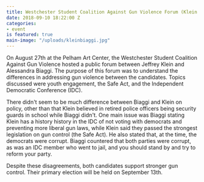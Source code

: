 ```yaml
---
title: Westchester Student Coalition Against Gun Violence Forum (Klein v. Biaggi)
date: 2018-09-10 18:22:00 Z
categories:
- event
is featured: true
main-image: "/uploads/kleinbiaggi.jpg"
---
```


On August 27th at the Pelham Art Center, the Westchester Student Coalition Against Gun Violence hosted a public forum between Jeffrey Klein and Alessandra Biaggi. The purpose of this forum was to understand the differences in addressing gun violence between the candidates. Topics discussed were youth engagement, the Safe Act, and the Independent Democratic Conference (IDC). 

There didn't seem to be much difference between Biaggi and Klein on policy, other than that Klein believed in retired police officers being security guards in school while Biaggi didn't. One main issue was Biaggi stating Klein has a history history in the IDC of not voting with democrats and preventing more liberal gun laws, while Klein said they passed the strongest legislation on gun control (the Safe Act). He also stated that, at the time, the democrats were corrupt. Biaggi countered that both parties were corrupt, as was an IDC member who went to jail, and you should stand by and try to reform your party.

Despite these disagreements, both candidates support stronger gun control. Their primary election will be held on September 13th.